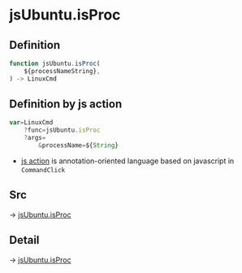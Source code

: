 # jsUbuntu.isProc

## Definition

```js.js
function jsUbuntu.isProc(
	${processNameString},
) -> LinuxCmd
```


## Definition by js action

```js.js
var=LinuxCmd
	?func=jsUbuntu.isProc
	?args=
		&processName=${String}
```

- [js action](#) is annotation-oriented language based on javascript in `CommandClick`



## Src

-> [jsUbuntu.isProc](https://github.com/puutaro/CommandClick/blob/master/app/src/main/java/com/puutaro/commandclick/fragment_lib/terminal_fragment/js_interface/JsUbuntu.kt#L275)

## Detail

-> [jsUbuntu.isProc](https://github.com/puutaro/CommandClick/blob/master/md/developer/js_interface/details/JsUbuntu/isProc.md)
